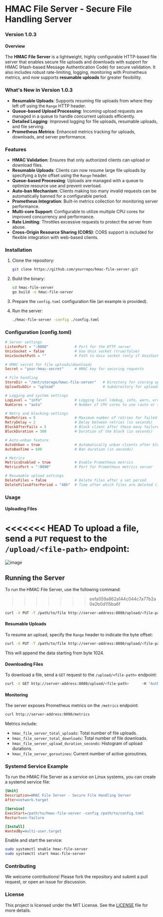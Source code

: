 
# HMAC File Server - Secure File Handling Server

### Version 1.0.3

#### Overview

The **HMAC File Server** is a lightweight, highly configurable HTTP-based file server that enables secure file uploads and downloads with support for HMAC (Hash-based Message Authentication Code) for secure validation. It also includes robust rate-limiting, logging, monitoring with Prometheus metrics, and now supports **resumable uploads** for greater flexibility.

### What's New in Version 1.0.3

- **Resumable Uploads**: Supports resuming file uploads from where they left off using the `Range` HTTP header.
- **Queue-based Upload Processing**: Incoming upload requests are managed in a queue to handle concurrent uploads efficiently.
- **Detailed Logging**: Improved logging for file uploads, resumable uploads, and file serving.
- **Prometheus Metrics**: Enhanced metrics tracking for uploads, downloads, and server performance.

### Features

- **HMAC Validation**: Ensures that only authorized clients can upload or download files.
- **Resumable Uploads**: Clients can now resume large file uploads by specifying a byte offset using the `Range` header.
- **Queue-based Processing**: Uploads are managed with a queue to optimize resource use and prevent overload.
- **Auto-ban Mechanism**: Clients making too many invalid requests can be automatically banned for a configurable period.
- **Prometheus Integration**: Built-in metrics collection for monitoring server performance.
- **Multi-core Support**: Configurable to utilize multiple CPU cores for improved concurrency and performance.
- **Rate Limiting**: Throttles excessive requests to protect the server from abuse.
- **Cross-Origin Resource Sharing (CORS)**: CORS support is included for flexible integration with web-based clients.

### Installation

1. Clone the repository:

   ```bash
   git clone https://github.com/yourrepo/hmac-file-server.git
   ```

2. Build the binary:

   ```bash
   cd hmac-file-server
   go build -o hmac-file-server
   ```

3. Prepare the `config.toml` configuration file (an example is provided).

4. Run the server:

   ```bash
   ./hmac-file-server -config ./config.toml
   ```

### Configuration (config.toml)

```toml
# Server settings
ListenPort = ":8080"            # Port for the HTTP server
UnixSocket = false              # Use Unix socket (true/false)
UnixSocketPath = ""             # Path to Unix socket (only if UnixSocket is true)

# HMAC secret for file uploads/downloads
Secret = "your-hmac-secret"     # HMAC key for securing requests

# File handling
StoreDir = "/mnt/storage/hmac-file-server"   # Directory for storing uploaded files
UploadSubDir = "upload"                      # Subdirectory for uploads

# Logging and system settings
LogLevel = "info"               # Logging level (debug, info, warn, error)
NumCores = "auto"               # Number of CPU cores to use (auto or specify number)

# Retry and blocking settings
MaxRetries = 5                  # Maximum number of retries for failed requests
RetryDelay = 2                  # Delay between retries (in seconds)
BlockAfterFails = 5             # Block client after these many failures
BlockDuration = 300             # Duration of the block (in seconds)

# Auto-unban feature
AutoUnban = true                # Automatically unban clients after block duration
AutoBanTime = 600               # Ban duration (in seconds)

# Metrics
MetricsEnabled = true           # Enable Prometheus metrics
MetricsPort = ":9090"           # Port for Prometheus metrics server

# Resumable upload settings
DeleteFiles = false             # Delete files after a set period
DeleteFilesAfterPeriod = "48h"  # Time after which files are deleted (if enabled)
```

### Usage

#### Uploading Files

<<<<<<< HEAD
To upload a file, send a `PUT` request to the `/upload/<file-path>` endpoint:
=======
![image](https://github.com/user-attachments/assets/e4ee1ef3-52ab-4fca-b8ad-201eff0a49cc)

## Running the Server

To run the HMAC File Server, use the following command:
>>>>>>> eefa059a862a144c044c7a77b2a0e2b0d115ba6f

```bash
curl -X PUT -T /path/to/file http://server-address:8080/upload/<file-path>      -H "Authorization: HMAC <your-auth-token>"
```

#### Resumable Uploads

To resume an upload, specify the `Range` header to indicate the byte offset:

```bash
curl -X PUT -T /path/to/file http://server-address:8080/upload/<file-path>      -H "Authorization: HMAC <your-auth-token>"      -H "Range: bytes=1024-"
```

This will append the data starting from byte 1024.

#### Downloading Files

To download a file, send a `GET` request to the `/upload/<file-path>` endpoint:

```bash
curl -X GET http://server-address:8080/upload/<file-path>      -H "Authorization: HMAC <your-auth-token>"
```

#### Monitoring

The server exposes Prometheus metrics on the `/metrics` endpoint:

```bash
curl http://server-address:9090/metrics
```

Metrics include:
- `hmac_file_server_total_uploads`: Total number of file uploads.
- `hmac_file_server_total_downloads`: Total number of file downloads.
- `hmac_file_server_upload_duration_seconds`: Histogram of upload durations.
- `hmac_file_server_goroutines`: Current number of active goroutines.

### Systemd Service Example

To run the HMAC File Server as a service on Linux systems, you can create a systemd service file:

```ini
[Unit]
Description=HMAC File Server - Secure File Handling Server
After=network.target

[Service]
ExecStart=/path/to/hmac-file-server -config /path/to/config.toml
Restart=on-failure

[Install]
WantedBy=multi-user.target
```

Enable and start the service:

```bash
sudo systemctl enable hmac-file-server
sudo systemctl start hmac-file-server
```

### Contributing

We welcome contributions! Please fork the repository and submit a pull request, or open an issue for discussion.

### License

This project is licensed under the MIT License. See the [LICENSE](LICENSE) file for more details.

